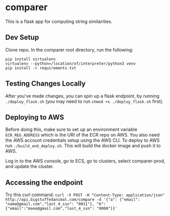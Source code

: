# comparer

This is a flask app for computing string similarities.

## Dev Setup
Clone repo. In the comparer root directory, run the following:
```
pip install virtualenv
virtualenv --python=/location/of/interpreter/python3 venv
pip install -r requirements.txt
```
## Testing Changes Locally
After you've made changes, you can spin up a flask endpoint, by running `./deploy_flask.sh` (you may need to run `chmod +x ./deploy_flask.sh` first).

## Deploying to AWS
Before doing this, make sure to set up an environment variable `ECR_REG_ADDRESS` which is the URI of the ECR repo on AWS. You also need the AWS account credentials setup using the AWS CLI. To deploy to AWS run `./build_and_deploy.sh`. This will build the docker image and push it to AWS.

Log in to the AWS console, go to ECS, go to clusters, select comparer-prod, and update the cluster.

## Accessing the endpoint

Try this curl command: `curl -X POST -H "Content-Type: application/json" http://api.bigstuffedanimal.com/compare -d '{"a": {"email": "name@gmail.com","last_4_ssn": "0011"}, "b": {"email":"mane@gmail.com","last_4_ssn": "0000"}}'`
